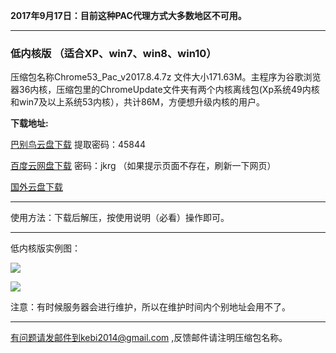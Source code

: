 **2017年9月17日：目前这种PAC代理方式大多数地区不可用。**

***

### 低内核版 （适合XP、win7、win8、win10）

压缩包名称Chrome53_Pac_v2017.8.4.7z 文件大小171.63M。主程序为谷歌浏览器36内核，压缩包里的ChromeUpdate文件夹有两个内核离线包(Xp系统49内核和win7及以上系统53内核），共计86M，方便想升级内核的用户。


**下载地址:**

[巴别鸟云盘下载](https://www.babel.cc/share.do?s=1234123385978751) 提取密码：45844

[百度云网盘下载](https://pan.baidu.com/s/1kVFZcUV) 密码：jkrg （如果提示页面不存在，刷新一下网页）

[国外云盘下载](https://nofile.io/f/sEb1vdx8Nog/Chrome53_Pac_v2017.8.4.7z) 

***

使用方法：下载后解压，按使用说明（必看）操作即可。

***

低内核版实例图：

![](https://raw.githubusercontent.com/Alvin9999/pac2/master/53PAC1.PNG)

![](https://raw.githubusercontent.com/Alvin9999/pac2/master/53PAC2.PNG)


注意：有时候服务器会进行维护，所以在维护时间内个别地址会用不了。


***


有问题请发邮件到kebi2014@gmail.com ,反馈邮件请注明压缩包名称。
